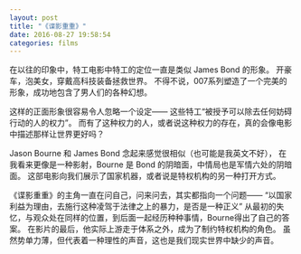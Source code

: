 ```yaml
---
layout: post
title: "《谍影重重》"
date: 2016-08-27 19:58:54
categories: films
---
```


在以往的印象中，特工电影中特工的定位一直是类似 James Bond 的形象。
开豪车，泡美女，穿戴高科技装备拯救世界。
不得不说，007系列塑造了一个完美的形象，成功地包含了男人们的各种幻想。

这样的正面形象很容易令人忽略一个设定——
这些特工“被授予可以除去任何妨碍行动的人的权力”。
而有了这种权力的人，或者说这种权力的存在，真的会像电影中描述那样让世界更好吗？

Jason Bourne 和 James Bond 念起来感觉很相似（也可能是我英文不好），
在我看来更像是一种影射，Bourne 是 Bond 的阴暗面，中情局也是军情六处的阴暗面。
这部电影向我们展示了国家机器，或者说是特权机构的另一种打开方式。

《谍影重重》的主角一直在问自己，问来问去，其实都指向一个问题——
“以国家利益为理由，去施行这种凌驾于法律之上的暴力，是否是一种正义”
从最初的失忆，与观众处在同样的位置，到后面一起经历种种事情，Bourne得出了自己的答案。
在影片的最后，他实际上游走于体系之外，成为了制约特权机构的角色。
虽然势单力薄，但代表着一种理性的声音，这也是我们现实世界中缺少的声音。
